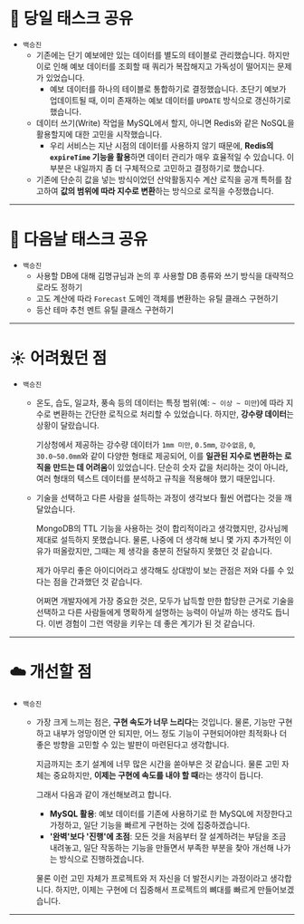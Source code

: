 # 🍎 당일 태스크 공유
- `백승진`
    - 기존에는 단기 예보에만 있는 데이터를 별도의 테이블로 관리했습니다. 하지만 이로 인해 예보 데이터를 조회할 때 쿼리가 복잡해지고 가독성이 떨어지는 문제가 있었습니다.
        - 예보 데이터를 하나의 테이블로 통합하기로 결정했습니다. 초단기 예보가 업데이트될 때, 이미 존재하는 예보 데이터를 `UPDATE` 방식으로 갱신하기로 했습니다.
    - 데이터 쓰기(Write) 작업을 MySQL에서 할지, 아니면 Redis와 같은 NoSQL을 활용할지에 대한 고민을 시작했습니다.
        - 우리 서비스는 지난 시점의 데이터를 사용하지 않기 때문에, **Redis의 `expireTime` 기능을 활용**하면 데이터 관리가 매우 효율적일 수 있습니다. 이 부분은 내일까지 좀 더 구체적으로 고민하고 결정하기로 했습니다.
    - 기존에 단순히 값을 넣는 방식이었던 산악활동지수 계산 로직을 공개 특허를 참고하여 **값의 범위에 따라 지수로 변환**하는 방식으로 로직을 수정했습니다.
---

# 🍏 다음날 태스크 공유
- `백승진`
    - 사용할 DB에 대해 김명규님과 논의 후 사용할 DB 종류와 쓰기 방식을 대략적으로라도 정하기
    - 고도 계산에 따라 `Forecast` 도메인 객체를 변환하는 유틸 클래스 구현하기
    - 등산 테마 추천 멘트 유틸 클래스 구현하기
---

# ☀️ 어려웠던 점
- `백승진`
    - 온도, 습도, 일교차, 풍속 등의 데이터는 특정 범위(예: `~ 이상 ~ 미만`)에 따라 지수로 변환하는 간단한 로직으로 처리할 수 있었습니다. 하지만, **강수량 데이터**는 상황이 달랐습니다.
        
        기상청에서 제공하는 강수량 데이터가 `1mm 미만`, `0.5mm`, `강수없음`, `0`, `30.0~50.0mm`와 같이 다양한 형태로 제공되어, 이를 **일관된 지수로 변환하는 로직을 만드는 데 어려움**이 있었습니다. 단순히 숫자 값을 처리하는 것이 아니라, 여러 형태의 텍스트 데이터를 분석하고 규칙을 적용해야 했기 때문입니다.
        
    - 기술을 선택하고 다른 사람을 설득하는 과정이 생각보다 훨씬 어렵다는 것을 깨달았습니다.
        
        MongoDB의 TTL 기능을 사용하는 것이 합리적이라고 생각했지만, 강사님께 제대로 설득하지 못했습니다. 물론, 나중에 더 생각해 보니 몇 가지 추가적인 이유가 떠올랐지만, 그때는 제 생각을 충분히 전달하지 못했던 것 같습니다.
        
        제가 아무리 좋은 아이디어라고 생각해도 상대방이 보는 관점은 저와 다를 수 있다는 점을 간과했던 것 같습니다. 
        
        어쩌면 개발자에게 가장 중요한 것은, 모두가 납득할 만한 합당한 근거로 기술을 선택하고 다른 사람들에게 명확하게 설명하는 능력이 아닐까 하는 생각도 듭니다. 이번 경험이 그런 역량을 키우는 데 좋은 계기가 된 것 같습니다.
---

# ☁️ 개선할 점
- `백승진`
    - 가장 크게 느끼는 점은, **구현 속도가 너무 느리다**는 것입니다. 물론, 기능만 구현하고 내부가 엉망이면 안 되지만, 어느 정도 기능이 구현되어야만 최적화나 더 좋은 방향을 고민할 수 있는 발판이 마련된다고 생각합니다.
        
        지금까지는 초기 설계에 너무 많은 시간을 쏟아부은 것 같습니다. 물론 고민 자체는 중요하지만, **이제는 구현에 속도를 내야 할 때**라는 생각이 듭니다.
        
        그래서 다음과 같이 개선해보려고 합니다.
        
        - **MySQL 활용**: 예보 데이터를 기존에 사용하기로 한 MySQL에 저장한다고 가정하고, 일단 기능을 빠르게 구현하는 것에 집중하겠습니다.
        - **'완벽'보다 '진행'에 초점**: 모든 것을 처음부터 잘 설계하려는 부담을 조금 내려놓고, 일단 작동하는 기능을 만들면서 부족한 부분을 찾아 개선해 나가는 방식으로 진행하겠습니다.
        
        물론 이런 고민 자체가 프로젝트와 저 자신을 더 발전시키는 과정이라고 생각합니다. 하지만, 이제는 구현에 더 집중해서 프로젝트의 뼈대를 빠르게 만들어보겠습니다.


---
